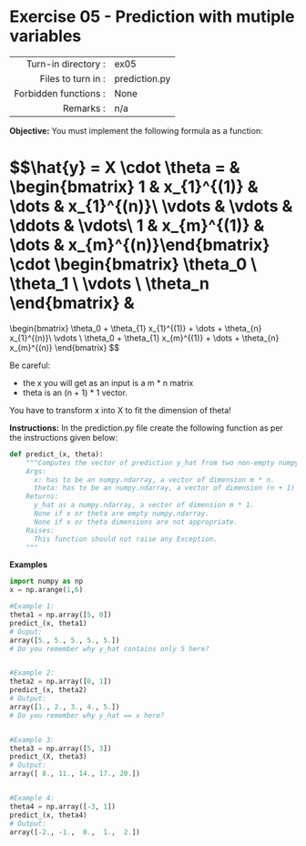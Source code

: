# Exercise 05 - Prediction with mutiple variables

|                         |                    |
| -----------------------:| ------------------ |
|   Turn-in directory :   |  ex05              |
|   Files to turn in :    |  prediction.py     |
|   Forbidden functions : |  None              |
|   Remarks :             |  n/a               |

**Objective:**
You must implement the following formula as a function:  

$$\hat{y} = X \cdot \theta = 
&
\begin{bmatrix} 
1 & x_{1}^{(1)} & \dots & x_{1}^{(n)}\\
\vdots & \vdots & \ddots & \vdots\\
1 & x_{m}^{(1)} & \dots & x_{m}^{(n)}\end{bmatrix}
\cdot
\begin{bmatrix}
\theta_0 \\ 
\theta_1 \\
\vdots \\
\theta_n
\end{bmatrix} 
&
= 
\begin{bmatrix} 
\theta_0 + \theta_{1} x_{1}^{(1)} + \dots + \theta_{n} x_{1}^{(n)}\\ 
\vdots \\ 
\theta_0 + \theta_{1} x_{m}^{(1)} + \dots + \theta_{n} x_{m}^{(n)}
\end{bmatrix} $$
  

Be careful: 
- the x you will get as an input is a m * n matrix 
- theta is an (n + 1) * 1 vector. 

You have to transform x into X to fit the dimension of theta!


**Instructions:**
In the prediction.py file create the following function as per the instructions given below:
```python
def predict_(x, theta):
    """Computes the vector of prediction y_hat from two non-empty numpy.ndarray.
    Args:
      x: has to be an numpy.ndarray, a vector of dimension m * n.
      theta: has to be an numpy.ndarray, a vector of dimension (n + 1) * 1.
    Returns:
      y_hat as a numpy.ndarray, a vector of dimension m * 1.
      None if x or theta are empty numpy.ndarray.
      None if x or theta dimensions are not appropriate.
    Raises:
      This function should not raise any Exception.
    """
```

**Examples**

```python
import numpy as np
x = np.arange(1,6)

#Example 1:
theta1 = np.array([5, 0])
predict_(x, theta1)
# Ouput:
array([5., 5., 5., 5., 5.])
# Do you remember why y_hat contains only 5 here?  


#Example 2:
theta2 = np.array([0, 1])
predict_(x, theta2)
# Output:
array([1., 2., 3., 4., 5.])
# Do you remember why y_hat == x here?  


#Example 3:
theta3 = np.array([5, 3])
predict_(X, theta3)
# Output:
array([ 8., 11., 14., 17., 20.])


#Example 4:
theta4 = np.array([-3, 1])
predict_(x, theta4)
# Output:
array([-2., -1.,  0.,  1.,  2.])
```
